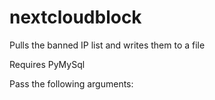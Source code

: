 # nextcloudblock

Pulls the banned IP list and writes them to a file


Requires PyMySql

Pass the following arguments: